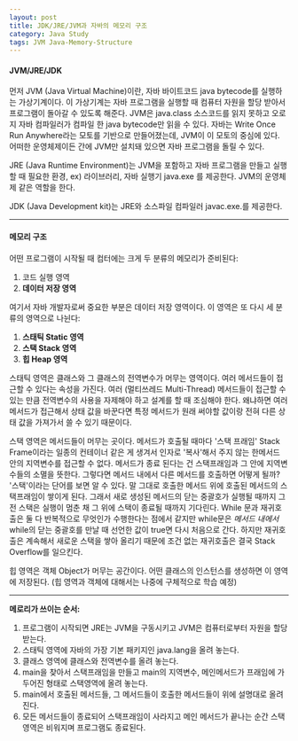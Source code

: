 ```yaml
---
layout: post
title: JDK/JRE/JVM과 자바의 메모리 구조
category: Java Study
tags: JVM Java-Memory-Structure
---
```



#### JVM/JRE/JDK
먼저 JVM (Java Virtual Machine)이란, 자바 바이트코드 java bytecode를 실행하는 가상기계이다. 이 가상기계는 자바 프로그램을 실행할 때 컴퓨터 자원을 할당 받아서 프로그램이 돌아갈 수 있도록 해준다. JVM은 java.class 소스코드를 읽지 못하고 오로지 자바 컴파일러가 컴파일 한 java bytecode만 읽을 수 있다. 자바는 Write Once Run Anywhere라는 모토를 기반으로 만들어졌는데, JVM이 이 모토의 중심에 있다. 어떠한 운영체제이든 간에 JVM만 설치돼 있으면 자바 프로그램을 돌릴 수 있다.

JRE (Java Runtime Environment)는 JVM을 포함하고 자바 프로그램을 만들고 실행 할 때 필요한 환경, ex) 라이브러리, 자바 실행기 java.exe 를 제공한다. JVM의 운영체제 같은 역할을 한다.

JDK (Java Development kit)는 JRE와 소스파일 컴파일러 javac.exe.를 제공한다.

---

#### 메모리 구조
어떤 프로그램이 시작될 때 컴터에는 크게 두 분류의 메모리가 준비된다:

1. 코드 실행 영역
2. **데이터 저장 영역**

여기서 자바 개발자로써 중요한 부분은 데이터 저장 영역이다. 이 영역은 또 다시 세 분류의 영역으로 나뉜다: 

1. **스태틱 Static 영역**
2. **스택 Stack 영역**
3. **힙 Heap 영역**

스태틱 영역은 클래스와 그 클래스의 전역변수가 머무는 영역이다. 여러 메서드들이 접근할 수 있다는 속성을 가진다. 여러 (멀티쓰레드 Multi-Thread) 메서드들이 접근할 수 있는 만큼 전역변수의 사용을 자제해야 하고 설계를 할 때 조심해야 한다. 왜냐하면 여러 메서드가 접근해서 상태 값을 바꾼다면 특정 메서드가 원래 써야할 값이랑 전혀 다른 상태 값을 가져가서 쓸 수 있기 때문이다.

스택 영역은 메서드들이 머무는 곳이다. 메서드가 호출될 때마다 '스택 프래임' Stack Frame이라는 일종의 컨테이너 같은 게 생겨서 인자로 '복사'해서 주지 않는 한메서드 안의 지역변수를 접근할 수 없다. 메서드가 종료 된다는 건 스택프래임과 그 안에 지역변수들의 소멸을 뜻한다. 그렇다면 메서드 내에서 다른 메서드를 호출하면 어떻게 될까? '스택'이라는 단어를 보면 알 수 있다. 말 그대로 호출한 메서드 위에 호출된 메서드의 스택프래임이 쌓이게 된다. 그래서 새로 생성된 메서드의 닫는 중괄호가 실행될 때까지 그 전 스택은 실행이 멈춘 채 그 위에 스택이 종료될 때까지 기다린다. While 문과 재귀호출은 둘 다 반복적으로 무엇인가 수행한다는 점에서 같지만 while문은 *메서드 내에서* while의 닫는 중괄호를 만날 때 선언한 값이 true면 다시 처음으로 간다. 하지만 재귀호출은 계속해서 새로운 스택을 쌓아 올리기 때문에 조건 없는 재귀호출은 결국 Stack Overflow를 일으킨다.

힙 영역은 객체 Object가 머무는 공간이다. 어떤 클래스의 인스턴스를 생성하면 이 영역에 저장된다. (힙 영역과 객체에 대해서는 나중에 구체적으로 학습 예정)

---

**메로리가 쓰이는 순서:**

1. 프로그램이 시작되면 JRE는 JVM을 구동시키고 JVM은 컴퓨터로부터 자원을 할당 받는다. 
2. 스태틱 영역에 자바의 가장 기본 패키지인 java.lang을 올려 놓는다.
3. 클래스 영역에 클래스와 전역변수를 올려 놓는다.
4. main을 찾아서 스택프래임을 만들고 main의 지역변수, 메인메서드가 프래임에 가두어진 형태로 스택영역에 올려 놓는다.
5. main에서 호출된 메서드들, 그 메서드들이 호출한 메서드들이 위에 설명대로 올려진다.
6. 모든 메서드들이 종료되어 스택프래임이 사라지고 메인 메서드가 끝나는 순간 스택영역은 비워지며 프로그램도 종료된다.